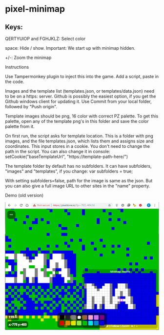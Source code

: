 # pixel-minimap

## Keys:

QERTYUIOP and FGHJKLZ: Select color

space: Hide / show.  Important: We start up with minimap hidden.

+/-: Zoom the minimap

Instructions

Use Tampermonkey plugin to inject this into the game. Add a script, paste in the code.

Images and the template list (templates.json, or templates/data.json) need to be on a https: server.
Github is possibly the easiest option, if you get the Github windows client for updating it.
Use Commit from your local folder, followed by "Push origin".

Template images should be png, 16 color with correct PZ palette. To get this palette, open any of the template png's in this folder and save the color palette from it.

On first run, the script asks for template location. This is a folder with png images, and the file templates.json, which lists them and assigns size and coordinates. This input stores in a cookie. You don't need to change the path in the script. You can also change it in console:
setCookie("baseTemplateUrl", "https://template-path-here/")

The template folder by default has no subfolders. It can have subfolders, "images" and "templates", if you change:
var subfolders = true;

With setting subfolders=false, path for the image is same as the json.
But you can also give a full image URL to other sites in the "name" property.

Demo (old version)

![Demo](demo.png)
